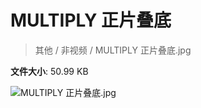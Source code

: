 # MULTIPLY 正片叠底

> 其他 / 非视频 / MULTIPLY 正片叠底.jpg

**文件大小**: 50.99 KB

<img src="https://file.hsyhx.top/video/其他/非视频/MULTIPLY 正片叠底.jpg"  alt="MULTIPLY 正片叠底.jpg" />